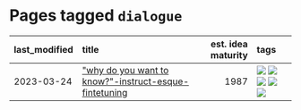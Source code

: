 # Pages tagged `dialogue`

|last_modified|title|est. idea maturity|tags
|:---|:---|---:|:---|
|2023-03-24|["why do you want to know?"-instruct-esque-fintetuning](../whydoyouwantoknow.md)|1987|[![](https://img.shields.io/badge/tag-aiethics-112e27)](../tags/aiethics.md) [![](https://img.shields.io/badge/tag-alignment-da6994)](../tags/alignment.md) [![](https://img.shields.io/badge/tag-dialogue-d5f6c6)](../tags/dialogue.md) [![](https://img.shields.io/badge/tag-models-77a0)](../tags/models.md) [![](https://img.shields.io/badge/tag-wip-ebbec3)](../tags/wip.md)|